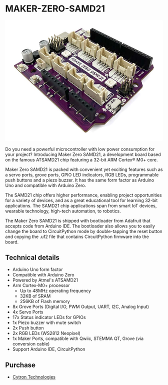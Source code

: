 # MAKER-ZERO-SAMD21
![Product Image](https://github.com/CytronTechnologies/MAKER-ZERO-SAMD21/blob/main/cytron_maker_zero_samd21.jpg "Product Image")

Do you need a powerful microcontroller with low power consumption for your project? Introducing Maker Zero SAMD21, a development board based on the famous ATSAMD21 chip featuring a 32-bit ARM Cortex® M0+ core. 

Maker Zero SAMD21 is packed with convenient yet exciting features such as a servo ports, grove ports, GPIO LED indicators, RGB LEDs, programmable push buttons and a piezo buzzer. It has the same form factor as Arduino Uno and compatible with Arduino Zero.

The SAMD21 chip offers higher performance, enabling project opportunities for a variety of devices, and as a great educational tool for learning 32-bit applications. The SAMD21 chip applications span from smart IoT devices, wearable technology, high-tech automation, to robotics. 

The Maker Zero SAMD21 is shipped with bootloader from Adafruit that accepts code from Arduino IDE. The bootloader also allows you to easily change the board to CircuitPython mode by double-tapping the reset button and copying the .uf2 file that contains CircuitPython firmware into the board. 

## Technical details
* Arduino Uno form factor
* Compatible with Arduino Zero
* Powered by Atmel's ATSAMD21
* Arm Cortex-M0+ processor
  * Up to 48MHz operating frequency
  * 32KB of SRAM
  * 256KB of Flash memory
* 8x Grove Ports (Digital I/O, PWM Output, UART, I2C, Analog Input)
* 4x Servo Ports
* 17x Status indicator LEDs for GPIOs
* 1x Piezo buzzer with mute switch
* 2x Push button
* 2x RGB LEDs (WS2812 Neopixel)
* 1x Maker Ports, compatible with Qwiic, STEMMA QT, Grove (via conversion cable)
* Support Arduino IDE, CircuitPython


## Purchase
* [Cytron Technologies](https://www.cytron.io/p-maker-zero-samd21)
